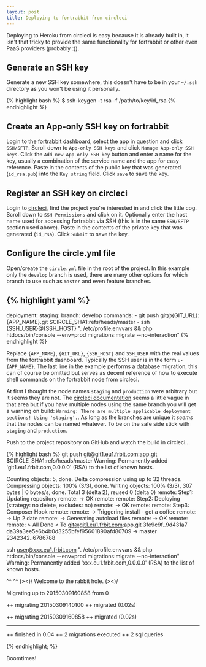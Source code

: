 ```yaml
---
layout: post
title: Deploying to fortrabbit from circleci
---
```


Deploying to Heroku from circleci is easy because it is already built in, it isn't that tricky to provide the
same functionality for fortrabbit or other even PaaS providers (probably :)).

## Generate an SSH key

Generate a new SSH key somewhere, this doesn't have to be in your `~/.ssh` directory as you won't be using it
personally.

{% highlight bash %}
$ ssh-keygen -t rsa -f /path/to/key/id_rsa
{% endhighlight %}

## Create an App-only SSH key on fortrabbit

Login to the [fortrabbit dashboard](https://dashboard.fortrabbit.com/), select the app in question and click `SSH/SFTP`.
Scroll down to `App-only SSH keys` and click `Manage App-only SSH keys`. Click the `Add new App-only SSH key` button and
enter a name for the key, usually a combination of the service name and the app for easy reference. Paste in the contents
of the public key that was generated (`id_rsa.pub`) into the `Key string` field. Click `save` to save the key.

## Register an SSH key on circleci

Login to [circleci](https://circleci.com/), find the project you're interested in and click the little cog. Scroll down
to `SSH Permissions` and click on it. Optionally enter the host name used for accessing fortrabbit via SSH (this is in
the same `SSH/SFTP` section used above). Paste in the contents of the private key that was generated (`id_rsa`). Click
`Submit` to save the key.

## Configure the circle.yml file

Open/create the `circle.yml` file in the root of the project. In this example only the `develop` branch is used, there
are many other options for which branch to use such as `master` and even feature branches.

{% highlight yaml %}
---

deployment:
    staging:
        branch: develop
        commands:
            - git push git@{GIT_URL}:{APP_NAME}.git $CIRCLE_SHA1:refs/heads/master
            - ssh {SSH_USER}@{SSH_HOST} ". /etc/profile.envvars && php htdocs/bin/console --env=prod migrations:migrate --no-interaction"
{% endhighlight %}

Replace `{APP_NAME}`, `{GIT_URL}`, `{SSH_HOST}` and `SSH_USER` with the real values from the fortrabbit dashboard.
Typically the SSH user is in the form `u-{APP_NAME}`. The last line in the example performs a database migration, this
can of course be omitted but serves as decent reference of how to execute shell commands on the fortrabbit node from
circleci.

At first I thought the node names `staging` and `production` were arbitrary but it seems they are not. The
[circleci documentation](https://circleci.com/docs/configuration#deployment) seems a little vague in that area but if
you have multiple nodes using the same branch you will get a warning on build:
`Warning: There are multiple applicable deployment sections! Using 'staging'.`. As long as the branches are unique it
_seems_ that the nodes can be named whatever. To be on the safe side stick with `staging` and `production`.

Push to the project repository on GitHub and watch the build in circleci...

{% highlight bash %}
git push git@git1.eu1.frbit.com:app.git $CIRCLE_SHA1:refs/heads/master
Warning: Permanently added 'git1.eu1.frbit.com,0.0.0.0' (RSA) to the list of known hosts.

Counting objects: 5, done.
Delta compression using up to 32 threads.
Compressing objects: 100% (3/3), done.
Writing objects: 100% (3/3), 307 bytes | 0 bytes/s, done.
Total 3 (delta 2), reused 0 (delta 0)
remote: Step1: Updating repository
remote:  -> OK
remote:
remote: Step2: Deploying (strategy: no delete, excludes: no)
remote:  -> OK
remote:
remote: Step3: Composer Hook
remote:
remote:  -> Triggering install - get a coffee
remote:    -> Up 2 date
remote:    -> Generating autoload files
remote:  -> OK
remote:
remote: > All Done <
To git@git1.eu1.frbit.com:app.git
3fe9c9f..9d431a7 da39a3ee5e6b4b0d3255bfef95601890afd80709 -> master
2342342..6786788

ssh user@xxx.eu1.frbit.com ". /etc/profile.envvars && php htdocs/bin/console --env=prod migrations:migrate --no-interaction"
Warning: Permanently added 'xxx.eu1.frbit.com,0.0.0.0' (RSA) to the list of known hosts.

  ^^                                 ^^
\(><)/ Welcome to the rabbit hole. \(><)/


Migrating up to 20150309160858 from 0

  ++ migrating 20150309140100
  ++ migrated (0.02s)

  ++ migrating 20150309160858
  ++ migrated (0.02s)

  ------------------------

  ++ finished in 0.04
  ++ 2 migrations executed
  ++ 2 sql queries

{% endhighlight; %}

Boomtimes!